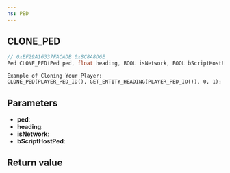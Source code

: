 ```yaml
---
ns: PED
---
```

## CLONE_PED

```c
// 0xEF29A16337FACADB 0x8C8A8D6E
Ped CLONE_PED(Ped ped, float heading, BOOL isNetwork, BOOL bScriptHostPed);
```

```
Example of Cloning Your Player:
CLONE_PED(PLAYER_PED_ID(), GET_ENTITY_HEADING(PLAYER_PED_ID()), 0, 1);
```

## Parameters
* **ped**: 
* **heading**: 
* **isNetwork**: 
* **bScriptHostPed**: 

## Return value

